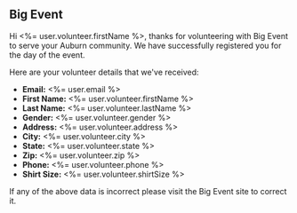 ## Big Event

Hi <%= user.volunteer.firstName %>, thanks for volunteering with Big Event to serve your
Auburn community. We have successfully registered you for the day of the event.

Here are your volunteer details that we've received:

 - **Email:** <%= user.email %>
 - **First Name:** <%= user.volunteer.firstName %>
 - **Last Name:** <%= user.volunteer.lastName %>
 - **Gender:** <%= user.volunteer.gender %>
 - **Address:** <%= user.volunteer.address %>
 - **City:** <%= user.volunteer.city %>
 - **State:** <%= user.volunteer.state %>
 - **Zip:** <%= user.volunteer.zip %>
 - **Phone:** <%= user.volunteer.phone %>
 - **Shirt Size:** <%= user.volunteer.shirtSize %>

If any of the above data is incorrect please visit the Big Event site to correct
it.
